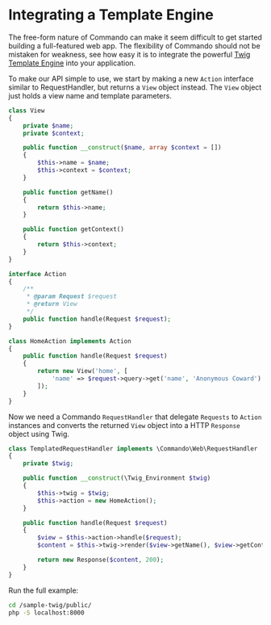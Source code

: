 Integrating a Template Engine
=============================

The free-form nature of Commando can make it seem difficult to get started building a
full-featured web app. The flexibility of Commando should not be mistaken for weakness,
see how easy it is to integrate the powerful [Twig Template Engine](http://twig.sensiolabs.org/)
into your application.

To make our API simple to use, we start by making a new `Action` interface similar to
RequestHandler, but returns a `View` object instead. The `View` object just holds a view name
and template parameters.

```php
class View
{
    private $name;
    private $context;

    public function __construct($name, array $context = [])
    {
        $this->name = $name;
        $this->context = $context;
    }

    public function getName()
    {
        return $this->name;
    }

    public function getContext()
    {
        return $this->context;
    }
}
```

```php
interface Action
{
    /**
     * @param Request $request
     * @return View
     */
    public function handle(Request $request);
}
```

```php
class HomeAction implements Action
{
    public function handle(Request $request)
    {
        return new View('home', [
            'name' => $request->query->get('name', 'Anonymous Coward')
        ]);
    }
}
```

Now we need a Commando `RequestHandler` that delegate `Requests` to `Action` instances
and converts the returned `View` object into a HTTP `Response` object using Twig.

```php
class TemplatedRequestHandler implements \Commando\Web\RequestHandler
{
    private $twig;

    public function __construct(\Twig_Environment $twig)
    {
        $this->twig = $twig;
        $this->action = new HomeAction();
    }

    public function handle(Request $request)
    {
        $view = $this->action->handle($request);
        $content = $this->twig->render($view->getName(), $view->getContext());

        return new Response($content, 200);
    }
}
```

Run the full example:

```bash
cd /sample-twig/public/
php -S localhost:8000
```